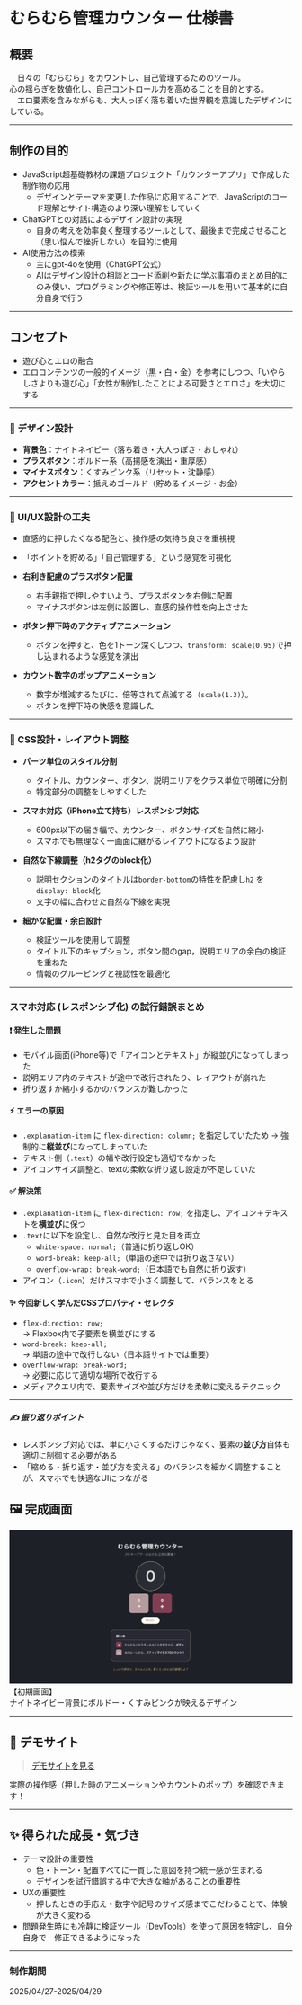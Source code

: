 # むらむら管理カウンター 仕様書


## 概要

　日々の「むらむら」をカウントし、自己管理するためのツール。  
心の揺らぎを数値化し、自己コントロール力を高めることを目的とする。  
　エロ要素を含みながらも、大人っぽく落ち着いた世界観を意識したデザインにしている。

---

## 制作の目的

- JavaScript超基礎教材の課題プロジェクト「カウンターアプリ」で作成した制作物の応用
  - デザインとテーマを変更した作品に応用することで、JavaScriptのコード理解とサイト構造のより深い理解をしていく
- ChatGPTとの対話によるデザイン設計の実現
  - 自身の考えを効率良く整理するツールとして、最後まで完成させること（思い悩んで挫折しない）を目的に使用
- AI使用方法の模索
  - 主にgpt-4oを使用（ChatGPT公式）
  - AIはデザイン設計の相談とコード添削や新たに学ぶ事項のまとめ目的にのみ使い、プログラミングや修正等は、検証ツールを用いて基本的に自分自身で行う

---

## コンセプト
- 遊び心とエロの融合
- エロコンテンツの一般的イメージ（黒・白・金）を参考にしつつ、「いやらしさよりも遊び心」「女性が制作したことによる可愛さとエロさ」を大切にする


---

### 🎨 デザイン設計

- **背景色**：ナイトネイビー（落ち着き・大人っぽさ・おしゃれ）
- **プラスボタン**：ボルドー系（高揚感を演出・重厚感）
- **マイナスボタン**：くすみピンク系（リセット・沈静感）
- **アクセントカラー**：抵えめゴールド（貯めるイメージ・お金）


---

### 🧬 UI/UX設計の工夫
- 直感的に押したくなる配色と、操作感の気持ち良さを重視視
- 「ポイントを貯める」「自己管理する」という感覚を可視化

- **右利き配慮のプラスボタン配置**
  - 右手親指で押しやすいよう、プラスボタンを右側に配置
  - マイナスボタンは左側に設置し、直感的操作性を向上させた

- **ボタン押下時のアクティブアニメーション**
  - ボタンを押すと、色を1トーン深くしつつ、`transform: scale(0.95)`で押し込まれるような感覚を演出

- **カウント数字のポップアニメーション**
  - 数字が増減するたびに、倍等されて点滅する（`scale(1.3)`）。
  - ボタンを押下時の快感を意識した

---

### 🎨 CSS設計・レイアウト調整

- **パーツ単位のスタイル分割**
  - タイトル、カウンター、ボタン、説明エリアをクラス単位で明確に分割
  - 特定部分の調整をしやすくした

- **スマホ対応（iPhone立て持ち）レスポンシブ対応**
  - 600px以下の届き幅で、カウンター、ボタンサイズを自然に縮小
  - スマホでも無理なく一画面に継がるレイアウトになるよう設計

- **自然な下線調整（h2タグのblock化）**
  - 説明セクションのタイトルは`border-bottom`の特性を配慮し`h2` を`display: block`化
  - 文字の幅に合わせた自然な下線を実現


- **細かな配置・余白設計**
  - 検証ツールを使用して調整
  - タイトル下のキャプション，ボタン間のgap，説明エリアの余白の検証を重ねた
  - 情報のグルーピングと視認性を最適化


---
### スマホ対応 (レスポンシブ化) の試行錯誤まとめ

#### ❗ 発生した問題
- モバイル画面(iPhone等)で「アイコンとテキスト」が縦並びになってしまった
- 説明エリア内のテキストが途中で改行されたり、レイアウトが崩れた
- 折り返すか縮小するかのバランスが難しかった

#### ⚡ エラーの原因
- `.explanation-item` に `flex-direction: column;` を指定していたため
  → 強制的に**縦並び**になってしまっていた
- テキスト側（`.text`）の幅や改行設定も適切でなかった
- アイコンサイズ調整と、textの柔軟な折り返し設定が不足していた

#### ✅ 解決策
- `.explanation-item` に `flex-direction: row;` を指定し、アイコン＋テキストを**横並び**に保つ
- `.text`に以下を設定し、自然な改行と見た目を両立
  - `white-space: normal;`（普通に折り返しOK）
  - `word-break: keep-all;`（単語の途中では折り返さない）
  - `overflow-wrap: break-word;`（日本語でも自然に折り返す）
- アイコン（`.icon`）だけスマホで小さく調整して、バランスをとる

#### ✨ 今回新しく学んだCSSプロパティ・セレクタ
- `flex-direction: row;`  
  → Flexbox内で子要素を横並びにする
- `word-break: keep-all;`  
  → 単語の途中で改行しない（日本語サイトでは重要）
- `overflow-wrap: break-word;`  
  → 必要に応じて適切な場所で改行する
- メディアクエリ内で、要素サイズや並び方だけを柔軟に変えるテクニック

---

##### ✍️ 振り返りポイント
- レスポンシブ対応では、単に小さくするだけじゃなく、要素の**並び方**自体も適切に制御する必要がある
- 「縮める・折り返す・並び方を変える」のバランスを細かく調整することが、スマホでも快適なUIにつながる

## 🖼️ 完成画面

![完成イメージ](images2/screen1.png)<br>
【初期画面】<br>
ナイトネイビー背景にボルドー・くすみピンクが映えるデザイン

---

## 🎥 デモサイト

> [デモサイトを見る](https://splashy-jungle-lead.glitch.me)

実際の操作感（押した時のアニメーションやカウントのポップ）を確認できます！

---
## ✨ 得られた成長・気づき

- テーマ設計の重要性
  - 色・トーン・配置すべてに一貫した意図を持つ統一感が生まれる
  - デザインを試行錯誤する中で大きな軸があることの重要性
- UXの重要性
  - 押したときの手応え・数字や記号のサイズ感までこだわることで、体験が大きく変わる
- 問題発生時にも冷静に検証ツール（DevTools）を使って原因を特定し、自分自身で　修正できるようになった
---
### 制作期間
2025/04/27-2025/04/29
